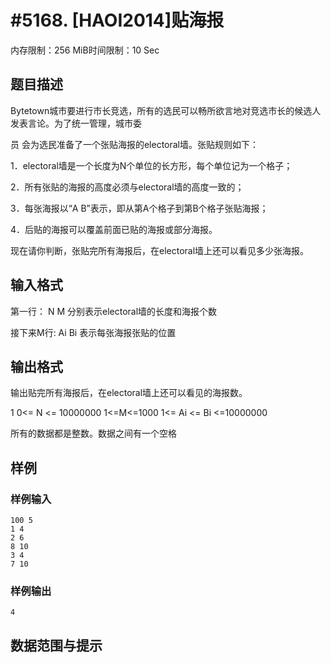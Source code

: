 # #5168. [HAOI2014]贴海报

内存限制：256 MiB时间限制：10 Sec

## 题目描述

Bytetown城市要进行市长竞选，所有的选民可以畅所欲言地对竞选市长的候选人发表言论。为了统一管理，城市委

员 会为选民准备了一个张贴海报的electoral墙。张贴规则如下：

1．electoral墙是一个长度为N个单位的长方形，每个单位记为一个格子；

2．所有张贴的海报的高度必须与electoral墙的高度一致的；

3．每张海报以&ldquo;A B&rdquo;表示，即从第A个格子到第B个格子张贴海报；

4．后贴的海报可以覆盖前面已贴的海报或部分海报。

现在请你判断，张贴完所有海报后，在electoral墙上还可以看见多少张海报。

## 输入格式

第一行： N M 分别表示electoral墙的长度和海报个数

接下来M行: Ai Bi 表示每张海报张贴的位置

## 输出格式

输出贴完所有海报后，在electoral墙上还可以看见的海报数。

1 0<= N <= 10000000 1<=M<=1000 1<= Ai <= Bi <=10000000

所有的数据都是整数。数据之间有一个空格

## 样例

### 样例输入

    
    100 5
    1 4
    2 6
    8 10
    3 4
    7 10
    

### 样例输出

    
    4
    

## 数据范围与提示
